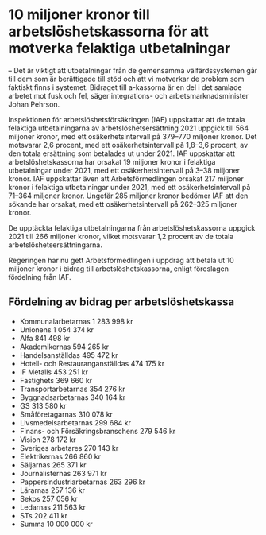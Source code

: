 # 10 miljoner kronor till arbetslöshetskassorna för att motverka felaktiga utbetalningar

– Det är viktigt att utbetalningar från de gemensamma välfärdssystemen går till dem som är berättigade till stöd och att vi motverkar de problem som faktiskt finns i systemet. Bidraget till a-kassorna är en del i det samlade arbetet mot fusk och fel, säger integrations- och arbetsmarknadsminister Johan Pehrson.

Inspektionen för arbetslöshetsförsäkringen (IAF) uppskattar att de totala felaktiga utbetalningarna av arbetslöshetsersättning 2021 uppgick till 564 miljoner kronor, med ett osäkerhetsintervall på 379–770 miljoner kronor. Det motsvarar 2,6 procent, med ett osäkerhetsintervall på 1,8–3,6 procent, av den totala ersättning som betalades ut under 2021. IAF uppskattar att arbetslöshetskassorna har orsakat 19 miljoner kronor i felaktiga utbetalningar under 2021, med ett osäkerhetsintervall på 3–38 miljoner kronor. IAF uppskattar även att Arbetsförmedlingen orsakat 217 miljoner kronor i felaktiga utbetalningar under 2021, med ett osäkerhetsintervall på 71–364 miljoner kronor. Ungefär 285 miljoner kronor bedömer IAF att den sökande har orsakat, med ett osäkerhetsintervall på 262–325 miljoner kronor.

De upptäckta felaktiga utbetalningarna från arbetslöshetskassorna uppgick 2021 till 266 miljoner kronor, vilket motsvarar 1,2 procent av de totala arbetslöshetsersättningarna.

Regeringen har nu gett Arbetsförmedlingen i uppdrag att betala ut 10 miljoner kronor i bidrag till arbetslöshetskassorna, enligt föreslagen fördelning från IAF.

## Fördelning av bidrag per arbetslöshetskassa

* Kommunalarbetarnas 1 283 998 kr
* Unionens 1 054 374 kr
* Alfa 841 498 kr
* Akademikernas 594 265 kr
* Handelsanställdas 495 472 kr
* Hotell- och Restauranganställdas 474 175 kr
* IF Metalls 453 251 kr
* Fastighets 369 660 kr
* Transportarbetarnas 354 276 kr
* Byggnadsarbetarnas 340 164 kr
* GS 313 580 kr
* Småföretagarnas 310 078 kr
* Livsmedelsarbetarnas 299 684 kr
* Finans- och Försäkringsbranschens 279 546 kr
* Vision 278 172 kr
* Sveriges arbetares 270 143 kr
* Elektrikernas 266 860 kr
* Säljarnas 265 371 kr
* Journalisternas 263 971 kr
* Pappersindustriarbetarnas 263 296 kr
* Lärarnas 257 136 kr
* Sekos 257 056 kr
* Ledarnas 211 563 kr
* STs 202 411 kr
* Summa 10 000 000 kr
